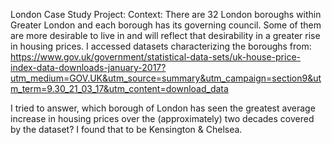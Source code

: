 London Case Study Project:
  Context:
 There are 32 London boroughs within Greater
 London and each borough has its governing council. Some of
 them are more desirable to live in and will reflect that desirability in a greater rise in
 housing prices. I accessed datasets characterizing the boroughs from:
https://www.gov.uk/government/statistical-data-sets/uk-house-price-index-data-downloads-january-2017?utm_medium=GOV.UK&utm_source=summary&utm_campaign=section9&utm_term=9.30_21_03_17&utm_content=download_data

  I tried to answer, which borough of London has seen the greatest average increase in housing prices over
 the (approximately) two decades covered by the dataset? I found that to be Kensington & Chelsea.

 
